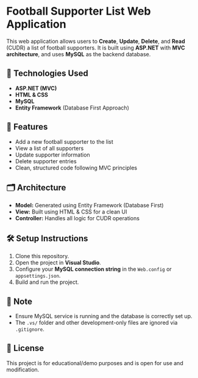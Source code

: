 # Football Supporter List Web Application

This web application allows users to **Create**, **Update**, **Delete**, and **Read** (CUDR) a list of football supporters. It is built using **ASP.NET** with **MVC architecture**, and uses **MySQL** as the backend database.

## 🔧 Technologies Used

- **ASP.NET (MVC)**
- **HTML & CSS**
- **MySQL**
- **Entity Framework** (Database First Approach)

## 📌 Features

- Add a new football supporter to the list
- View a list of all supporters
- Update supporter information
- Delete supporter entries
- Clean, structured code following MVC principles

## 🗂️ Architecture

- **Model:** Generated using Entity Framework (Database First)
- **View:** Built using HTML & CSS for a clean UI
- **Controller:** Handles all logic for CUDR operations

## 🛠️ Setup Instructions

1. Clone this repository.
2. Open the project in **Visual Studio**.
3. Configure your **MySQL connection string** in the `Web.config` or `appsettings.json`.
4. Build and run the project.

## 📌 Note

- Ensure MySQL service is running and the database is correctly set up.
- The `.vs/` folder and other development-only files are ignored via `.gitignore`.

## 📄 License

This project is for educational/demo purposes and is open for use and modification.
